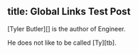 title: Global Links Test Post
---
[Tyler Butler][] is the author of Engineer.

He does not like to be called [Ty][tb].
